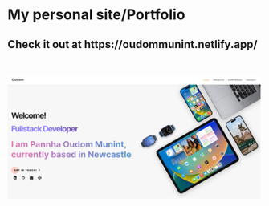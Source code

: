  <h1>
        My personal site/Portfolio
    </h1>
    <h2>
 <strong> Check it out at </strong> https://oudommunint.netlify.app/
 <br>
 <br>
 <br>
 <img src="/Capture.PNG"/>
    </h2>
   

